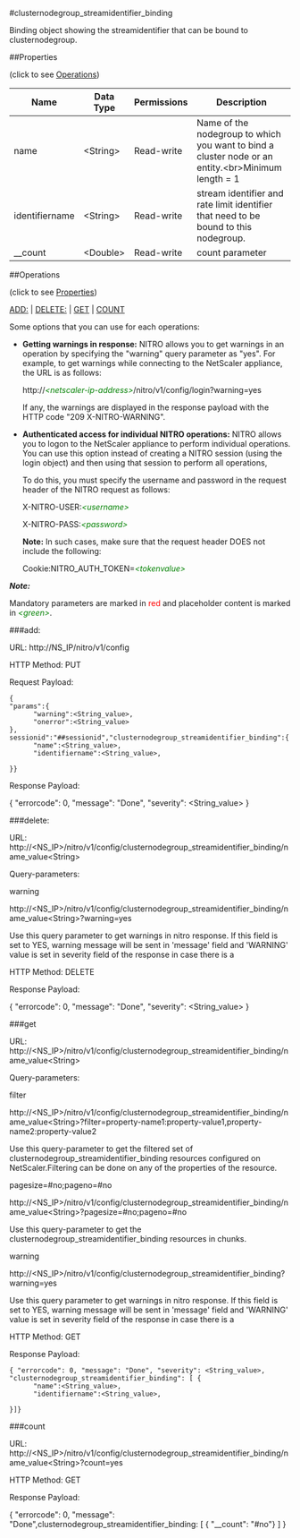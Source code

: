#clusternodegroup_streamidentifier_binding

Binding object showing the streamidentifier that can be bound to clusternodegroup.


##Properties 
<span>(click to see [Operations](#operations))</span>


<table><thead><tr><th>Name</th><th> Data Type</th><th> Permissions</th><th>Description</th></tr></thead><tbody><tr><td>name</td><td>&lt;String></td><td>Read-write</td><td>Name of the nodegroup to which you want to bind a cluster node or an entity.&lt;br>Minimum length = 1</td><tr><tr><td>identifiername</td><td>&lt;String></td><td>Read-write</td><td>stream identifier and rate limit identifier that need to be bound to this nodegroup.</td><tr><tr><td>__count</td><td>&lt;Double></td><td>Read-write</td><td>count parameter</td><tr></tbody></table>
##Operations 
<span>(click to see [Properties](#properties))</span>


[ADD:](#add:) | [DELETE:](#delete:) | [GET](#get) | [COUNT](#count)


Some options that you can use for each operations:
<ul><li><p><b>Getting warnings in response:</b> NITRO allows you to get warnings in an operation by specifying the "warning" query parameter as "yes". For example, to get warnings while connecting to the NetScaler appliance, the URL is as follows:</p><p>http://<span style="color:green;font-style:italic;">&lt;netscaler-ip-address&gt;</span>/nitro/v1/config/login?warning=yes</p><p>If any, the warnings are displayed in the response payload with the HTTP code "209 X-NITRO-WARNING".</p></li><li><p><b>Authenticated access for individual NITRO operations:</b> NITRO allows you to logon to the NetScaler appliance to perform individual operations. You can use this option instead of creating a NITRO session (using the login object) and then using that session to perform all operations,</p><p>To do this, you must specify the username and password in the request header of the NITRO request as follows:</p><p>X-NITRO-USER:<span style="color:green;font-style:italic;">&lt;username&gt;</span></p><p>X-NITRO-PASS:<span style="color:green;font-style:italic;">&lt;password&gt;</span></p><p><b>Note:</b> In such cases, make sure that the request header DOES not include the following:</p><p>Cookie:NITRO_AUTH_TOKEN=<span style="color:green;font-style:italic;">&lt;tokenvalue&gt;</span></p></li></ul>



***Note:*** 
Mandatory parameters are marked in <span style="color:#FF0000;">red</span> and placeholder content is marked in <span style="color:green;font-style:italic">&lt;green&gt;</span>.

###add:



URL: http://NS_IP/nitro/v1/config
HTTP Method: PUT
Request Payload: ```{"params":{      "warning":<String_value>,      "onerror":<String_value>},sessionid":"##sessionid","clusternodegroup_streamidentifier_binding":{      "name":<String_value>,      "identifiername":<String_value>,}}```
Response Payload: 
{ "errorcode": 0, "message": "Done", "severity": <String_value> }


###delete:



URL: http://&lt;NS_IP&gt;/nitro/v1/config/clusternodegroup_streamidentifier_binding/name_value&lt;String&gt;
Query-parameters:
warning
http://&lt;NS_IP&gt;/nitro/v1/config/clusternodegroup_streamidentifier_binding/name_value&lt;String&gt;?warning=yes
Use this query parameter to get warnings in nitro response. If this field is set to YES, warning message will be sent in 'message' field and 'WARNING' value is set in severity field of the response in case there is a



HTTP Method: DELETE
Response Payload: 
{ "errorcode": 0, "message": "Done", "severity": <String_value> }


###get



URL: http://&lt;NS_IP&gt;/nitro/v1/config/clusternodegroup_streamidentifier_binding/name_value&lt;String&gt;
Query-parameters:
filter
http://&lt;NS_IP&gt;/nitro/v1/config/clusternodegroup_streamidentifier_binding/name_value&lt;String&gt;?filter=property-name1:property-value1,property-name2:property-value2
Use this query-parameter to get the filtered set of clusternodegroup_streamidentifier_binding resources configured on NetScaler.Filtering can be done on any of the properties of the resource.


pagesize=#no;pageno=#no
http://&lt;NS_IP&gt;/nitro/v1/config/clusternodegroup_streamidentifier_binding/name_value&lt;String&gt;?pagesize=#no;pageno=#no
Use this query-parameter to get the clusternodegroup_streamidentifier_binding resources in chunks.


warning
http://&lt;NS_IP&gt;/nitro/v1/config/clusternodegroup_streamidentifier_binding?warning=yes
Use this query parameter to get warnings in nitro response. If this field is set to YES, warning message will be sent in 'message' field and 'WARNING' value is set in severity field of the response in case there is a



HTTP Method: GET
Response Payload: ```{ "errorcode": 0, "message": "Done", "severity": <String_value>, "clusternodegroup_streamidentifier_binding": [ {      "name":<String_value>,      "identifiername":<String_value>,}]}```



###count



URL: http://&lt;NS_IP&gt;/nitro/v1/config/clusternodegroup_streamidentifier_binding/name_value&lt;String&gt;?count=yes
HTTP Method: GET
Response Payload: 
{ "errorcode": 0, "message": "Done",clusternodegroup_streamidentifier_binding: [ { "__count": "#no"} ] }


